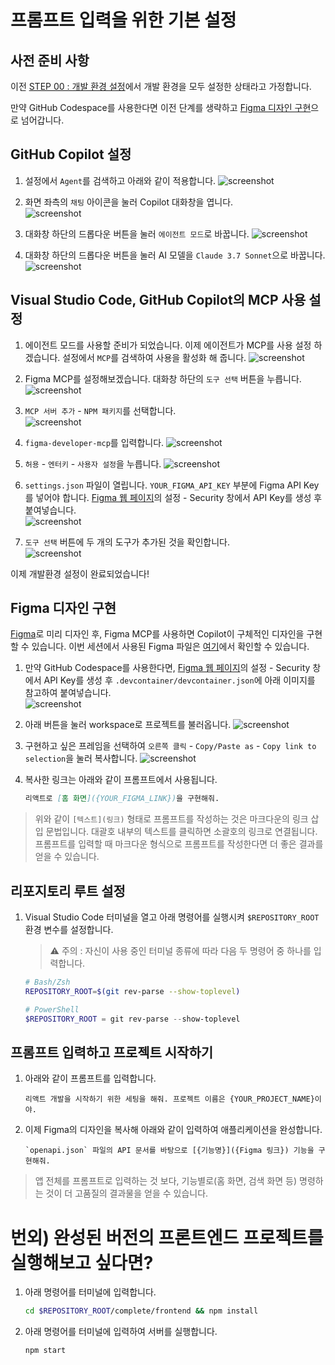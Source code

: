 # 프롬프트 입력을 위한 기본 설정

## 사전 준비 사항

이전 [STEP 00 : 개발 환경 설정](./step-00.md)에서 개발 환경을 모두 설정한 상태라고 가정합니다.

만약 GitHub Codespace를 사용한다면 이전 단계를 생략하고 [Figma 디자인 구현](#figma-디자인-구현)으로 넘어갑니다.

## GitHub Copilot 설정

1. 설정에서 `Agent`를 검색하고 아래와 같이 적용합니다.
   ![screenshot](./img/step00_agent_enable.png)

1. 화면 좌측의 `채팅` 아이콘을 눌러 Copilot 대화창을 엽니다. <br/>
   ![screenshot](./img/step00_open_copilot.png)

1. 대화창 하단의 드롭다운 버튼을 눌러 `에이전트 모드`로 바꿉니다.
   ![screenshot](./img/step00_agent_mode.png)

1. 대화창 하단의 드롭다운 버튼을 눌러 AI 모델을 `Claude 3.7 Sonnet`으로 바꿉니다.
   ![screenshot](./img/step00_claude.png)

## Visual Studio Code, GitHub Copilot의 MCP 사용 설정

1. 에이전트 모드를 사용할 준비가 되었습니다. 이제 에이전트가 MCP를 사용 설정 하겠습니다. 설정에서 `MCP`를 검색하여 사용을 활성화 해 줍니다.
   ![screenshot](./img/step00_mcp_enable.png)

1. Figma MCP를 설정해보겠습니다. 대화창 하단의 `도구 선택` 버튼을 누릅니다.
   ![screenshot](./img/step00_select_tool.png)

1. `MCP 서버 추가` - `NPM 패키지`를 선택합니다.  
   ![screenshot](./img/step00_select_npm.png)

1. `figma-developer-mcp`를 입력합니다.
   ![screenshot](./img/step00_figma_mcp.png)

1. `허용` - `엔터키` - `사용자 설정`을 누릅니다.
   ![screenshot](./img/step00_select_setting.png)

1. `settings.json` 파일이 열립니다. `YOUR_FIGMA_API_KEY` 부분에 Figma API Key를 넣어야 합니다. [Figma 웹 페이지](https://www.figma.com)의 설정 - Security 창에서 API Key를 생성 후 붙여넣습니다. <br/>
   ![screenshot](./img/step00_api_key.png)

1. `도구 선택` 버튼에 두 개의 도구가 추가된 것을 확인합니다. <br/>
   ![screenshot](./img/step00_new_tools.png)

이제 개발환경 설정이 완료되었습니다!

## Figma 디자인 구현

[Figma](https://www.figma.com)로 미리 디자인 후, Figma MCP를 사용하면 Copilot이 구체적인 디자인을 구현할 수 있습니다. 이번 세션에서 사용된 Figma 파일은 [여기](https://www.figma.com/community/file/1493853152731177725)에서 확인할 수 있습니다.

1. 만약 GitHub Codespace를 사용한다면, [Figma 웹 페이지](https://www.figma.com)의 설정 - Security 창에서 API Key를 생성 후 `.devcontainer/devcontainer.json`에 아래 이미지를 참고하여 붙여넣습니다. <br/>
   ![screenshot](./img/step01_devcontainer.png)

1. 아래 버튼을 눌러 workspace로 프로젝트를 불러옵니다.
   ![screenshot](./img/step00_figma_workspace.png)

1. 구현하고 싶은 프레임을 선택하여 `오른쪽 클릭` - `Copy/Paste as` - `Copy link to selection`을 눌러 복사합니다.
   ![screenshot](./img/step00_figma_copy.png)

1. 복사한 링크는 아래와 같이 프롬프트에서 사용됩니다.
   ```markdown
   리액트로 [홈 화면]({YOUR_FIGMA_LINK})을 구현해줘.
   ```

> 위와 같이 `[텍스트](링크)` 형태로 프롬프트를 작성하는 것은 마크다운의 링크 삽입 문법입니다. 대괄호 내부의 텍스트를 클릭하면 소괄호의 링크로 연결됩니다. 프롬프트를 입력할 때 마크다운 형식으로 프롬프트를 작성한다면 더 좋은 결과를 얻을 수 있습니다.

## 리포지토리 루트 설정

1. Visual Studio Code 터미널을 열고 아래 명령어를 실행시켜 `$REPOSITORY_ROOT` 환경 변수를 설정합니다.

   > ⚠️ 주의 : 자신이 사용 중인 터미널 종류에 따라 다음 두 명령어 중 하나를 입력합니다.

   ```bash
   # Bash/Zsh
   REPOSITORY_ROOT=$(git rev-parse --show-toplevel)
   ```

   ```powershell
   # PowerShell
   $REPOSITORY_ROOT = git rev-parse --show-toplevel
   ```

## 프롬프트 입력하고 프로젝트 시작하기

1. 아래와 같이 프롬프트를 입력합니다.

   ```text
   리액트 개발을 시작하기 위한 세팅을 해줘. 프로젝트 이름은 {YOUR_PROJECT_NAME}이야.
   ```

1. 이제 Figma의 디자인을 복사해 아래와 같이 입력하여 애플리케이션을 완성합니다.
   ```text
   `openapi.json` 파일의 API 문서를 바탕으로 [{기능명}]({Figma 링크}) 기능을 구현해줘.
   ```

> 앱 전체를 프롬프트로 입력하는 것 보다, 기능별로(홈 화면, 검색 화면 등) 명령하는 것이 더 고품질의 결과물을 얻을 수 있습니다.

# 번외) 완성된 버전의 프론트엔드 프로젝트를 실행해보고 싶다면?

1. 아래 명령어를 터미널에 입력합니다.
   ```bash
   cd $REPOSITORY_ROOT/complete/frontend && npm install
   ```
1. 아래 명령어를 터미널에 입력하여 서버를 실행합니다.

   ```bash
   npm start
   ```
